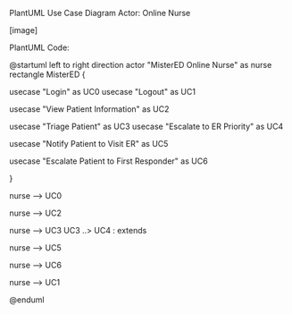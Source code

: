 PlantUML Use Case Diagram
Actor: Online Nurse

[image]


PlantUML Code:

@startuml
left to right direction
actor "MisterED Online Nurse" as nurse
rectangle MisterED {

  usecase "Login" as UC0
  usecase "Logout" as UC1


  usecase "View Patient Information" as UC2

  usecase "Triage Patient" as UC3
  usecase "Escalate to ER Priority" as UC4

  usecase "Notify Patient to Visit ER" as UC5

  usecase "Escalate Patient to First Responder" as UC6

}

nurse --> UC0

nurse --> UC2

nurse --> UC3
UC3 ..> UC4 : extends

nurse --> UC5

nurse --> UC6

nurse --> UC1

@enduml